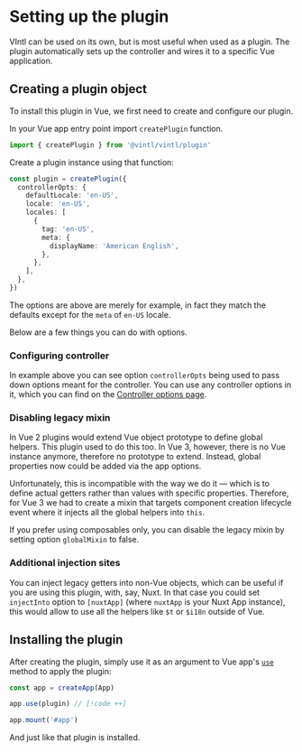 # Setting up the plugin

VIntl can be used on its own, but is most useful when used as a plugin. The
plugin automatically sets up the controller and wires it to a specific Vue
application.

## Creating a plugin object

To install this plugin in Vue, we first need to create and configure our plugin.

In your Vue app entry point import `createPlugin` function.

```ts
import { createPlugin } from '@vintl/vintl/plugin'
```

Create a plugin instance using that function:

```ts
const plugin = createPlugin({
  controllerOpts: {
    defaultLocale: 'en-US',
    locale: 'en-US',
    locales: [
      {
        tag: 'en-US',
        meta: {
          displayName: 'American English',
        },
      },
    ],
  },
})
```

The options are above are merely for example, in fact they match the defaults
except for the `meta` of `en-US` locale.

Below are a few things you can do with options.

### Configuring controller

In example above you can see option `controllerOpts` being used to pass down
options meant for the controller. You can use any controller options in it,
which you can find on the
[Controller options page](../../api/controller/options.md).

### Disabling legacy mixin

In Vue 2 plugins would extend Vue object prototype to define global helpers.
This plugin used to do this too. In Vue 3, however, there is no Vue instance
anymore, therefore no prototype to extend. Instead, global properties now could
be added via the app options.

Unfortunately, this is incompatible with the way we do it — which is to define
actual getters rather than values with specific properties. Therefore, for Vue 3
we had to create a mixin that targets component creation lifecycle event where
it injects all the global helpers into `this`.

If you prefer using composables only, you can disable the legacy mixin by
setting option `globalMixin` to false.

### Additional injection sites

You can inject legacy getters into non-Vue objects, which can be useful if you
are using this plugin, with, say, Nuxt. In that case you could set `injectInto`
option to `[nuxtApp]` (where `nuxtApp` is your Nuxt App instance), this would
allow to use all the helpers like `$t` or `$i18n` outside of Vue.

## Installing the plugin

After creating the plugin, simply use it as an argument to Vue app's
[`use`](https://vuejs.org/api/application.html#app-use) method to apply the
plugin:

```ts
const app = createApp(App)

app.use(plugin) // [!code ++]

app.mount('#app')
```

And just like that plugin is installed.
